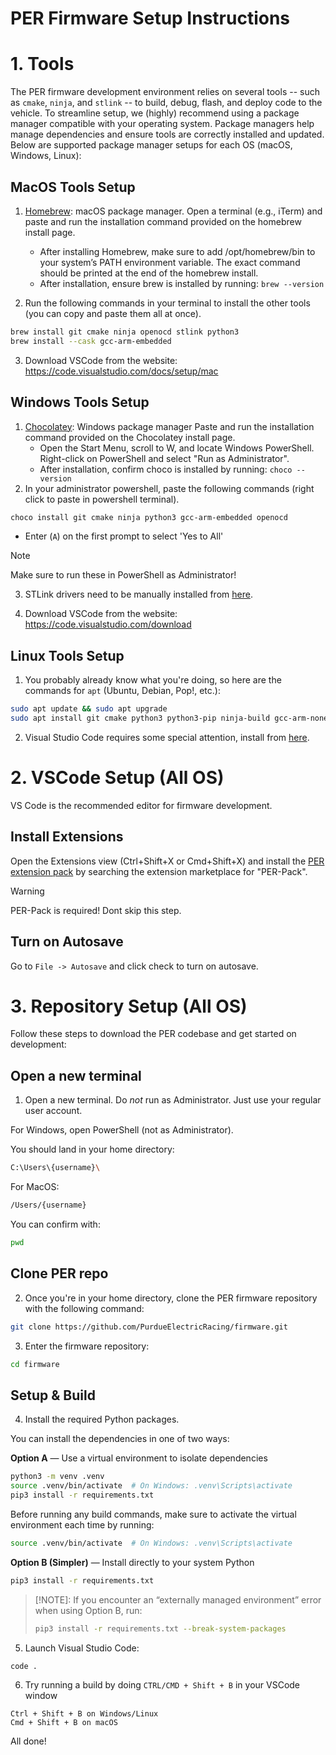 # PER Firmware Setup Instructions

# 1. Tools

The PER firmware development environment relies on several tools -- such as `cmake`, `ninja`, and `stlink` -- to build, debug, flash, and deploy code to the vehicle. To streamline setup, we (highly) recommend using a package manager compatible with your operating system. Package managers help manage dependencies and ensure tools are correctly installed and updated. Below are supported package manager setups for each OS (macOS, Windows, Linux):


## MacOS Tools Setup
1. [Homebrew](https://brew.sh/): macOS package manager. Open a terminal (e.g., iTerm) and paste and run the installation command provided on the homebrew install page.
	- After installing Homebrew, make sure to add /opt/homebrew/bin to your system’s PATH environment variable. The exact command should be printed at the end of the homebrew install.
	- After installation, ensure brew is installed by running:
	`brew --version`

2. Run the following commands in your terminal to install the other tools (you can copy and paste them all at once).
```bash
brew install git cmake ninja openocd stlink python3
brew install --cask gcc-arm-embedded
```

3. Download VSCode from the website: https://code.visualstudio.com/docs/setup/mac

## Windows Tools Setup
1. [Chocolatey](https://chocolatey.org/install#install-step2): Windows package manager Paste and run the installation command provided on the Chocolatey install page.
	- Open the Start Menu, scroll to W, and locate Windows PowerShell. Right-click on PowerShell and select "Run as Administrator".
	- After installation, confirm choco is installed by running:
	`choco --version`
2. In your administrator powershell, paste the following commands (right click to paste in powershell terminal).

```bash
choco install git cmake ninja python3 gcc-arm-embedded openocd 
```
- Enter (`A`) on the first prompt to select 'Yes to All'

> [!NOTE]
> Make sure to run these in PowerShell as Administrator!

3. STLink drivers need to be manually installed from [here](https://www.st.com/en/development-tools/stsw-link009.html).

4. Download VSCode from the website: https://code.visualstudio.com/download


## Linux Tools Setup
1. You probably already know what you're doing, so here are the commands for `apt` (Ubuntu, Debian, Pop!, etc.):
```bash
sudo apt update && sudo apt upgrade
sudo apt install git cmake python3 python3-pip ninja-build gcc-arm-none-eabi openocd stlink-tools
```
2. Visual Studio Code requires some special attention, install from [here](https://code.visualstudio.com/docs/setup/linux).


# 2. VSCode Setup (All OS)

VS Code is the recommended editor for firmware development.

## Install Extensions
Open the Extensions view (Ctrl+Shift+X or Cmd+Shift+X) and install the [PER extension pack](https://marketplace.visualstudio.com/items?itemName=irvingywang.per-pack) by searching the extension marketplace for "PER-Pack".
> [!WARNING]
> PER-Pack is required! Dont skip this step.

## Turn on Autosave
Go to `File -> Autosave` and click check to turn on autosave.


# 3. Repository Setup (All OS)

Follow these steps to download the PER codebase and get started on development:


## Open a new terminal
1. Open a new terminal. Do *not* run as Administrator. Just use your regular user account. 

For Windows, open PowerShell (not as Administrator).

You should land in your home directory:
```bash
C:\Users\{username}\
```

For MacOS:
```bash
/Users/{username}
```

You can confirm with:
```bash
pwd
```

## Clone PER repo
2. Once you're in your home directory, clone the PER firmware repository with the following command:
```bash
git clone https://github.com/PurdueElectricRacing/firmware.git
```

3. Enter the firmware repository:
```bash
cd firmware
```

## Setup & Build
4. Install the required Python packages.

You can install the dependencies in one of two ways:

**Option A** — Use a virtual environment to isolate dependencies
```bash
python3 -m venv .venv
source .venv/bin/activate  # On Windows: .venv\Scripts\activate
pip3 install -r requirements.txt
```
Before running any build commands, make sure to activate the virtual environment each time by running:
```bash
source .venv/bin/activate  # On Windows: .venv\Scripts\activate
```

**Option B (Simpler)** — Install directly to your system Python
```bash
pip3 install -r requirements.txt
```
> [!NOTE]:
> If you encounter an “externally managed environment” error when using Option B, run:
> ```bash
> pip3 install -r requirements.txt --break-system-packages
> ```


5. Launch Visual Studio Code:
```bash
code .
```
6. Try running a build by doing `CTRL/CMD + Shift + B` in your VSCode window

```
Ctrl + Shift + B on Windows/Linux
Cmd + Shift + B on macOS
```

All done!
